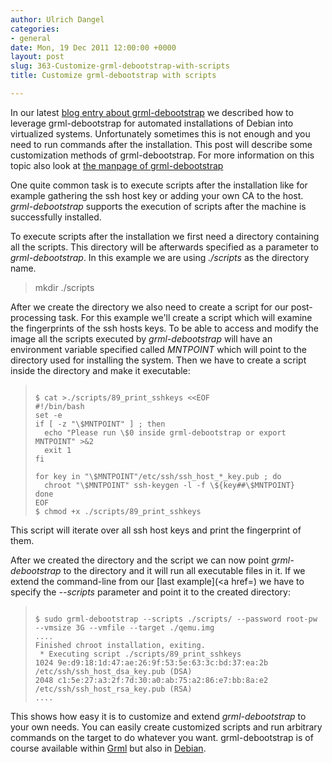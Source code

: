 ```yaml
---
author: Ulrich Dangel
categories:
- general
date: Mon, 19 Dec 2011 12:00:00 +0000
layout: post
slug: 363-Customize-grml-debootstrap-with-scripts
title: Customize grml-debootstrap with scripts

---
```

In our latest [blog entry about grml\-debootstrap](http://blog.grml.org/archives/362-Deploy-Virtual-Machines-with-Grml-2011.12-or-Debian.html) we described how to leverage grml\-debootstrap for automated installations of Debian into virtualized systems. Unfortunately sometimes this is not enough and you need to run commands after the installation. This post will describe some customization methods of grml\-debootstrap. For more information on this topic also look at [the manpage of grml\-debootstrap](http://grml.org/grml-debootstrap/)

One quite common task is to execute scripts after the installation like for example gathering the ssh host key or adding your own CA to the host. *grml\-debootstrap* supports the execution of scripts after the machine is successfully installed.

To execute scripts after the installation we first need a directory containing all the scripts. This directory will be afterwards specified as a parameter to *grml\-debootstrap*. In this example we are using *./scripts* as the directory name.
> mkdir ./scripts


After we create the directory we also need to create a script for our post\-processing task. For this example we'll create a script which will examine the fingerprints of the ssh hosts keys. To be able to access and modify the image all the scripts executed by *grml\-debootstrap* will have an environment variable specified called *MNTPOINT* which will point to the directory used for installing the system. Then we have to create a script inside the directory and make it executable:
> ```
> 
> $ cat >./scripts/89_print_sshkeys <<EOF
> #!/bin/bash
> set -e
> if [ -z "\$MNTPOINT" ] ; then
>   echo "Please run \$0 inside grml-debootstrap or export MNTPOINT" >&2
>   exit 1
> fi
> 
> for key in "\$MNTPOINT"/etc/ssh/ssh_host_*_key.pub ; do
>   chroot "\$MNTPOINT" ssh-keygen -l -f \${key##\$MNTPOINT}
> done
> EOF
> $ chmod +x ./scripts/89_print_sshkeys
> 
> ```

This script will iterate over all ssh host keys and print the fingerprint of them.

After we created the directory and the script we can now point *grml\-debootstrap* to the directory and it will run all executable files in it. If we extend the command\-line from our [last example](<a href=) we have to specify the *\-\-scripts* parameter and point it to the created directory:
> ```
> 
> $ sudo grml-debootstrap --scripts ./scripts/ --password root-pw --vmsize 3G --vmfile --target ./qemu.img
> ....
> Finished chroot installation, exiting.
>  * Executing script ./scripts/89_print_sshkeys
> 1024 9e:d9:18:1d:47:ae:26:9f:53:5e:63:3c:bd:37:ea:2b /etc/ssh/ssh_host_dsa_key.pub (DSA)
> 2048 c1:5e:27:a3:2f:7d:30:a0:ab:75:a2:86:e7:bb:8a:e2 /etc/ssh/ssh_host_rsa_key.pub (RSA)
> ....
> 
> ```


This shows how easy it is to customize and extend *grml\-debootstrap* to your own needs. You can easily create customized scripts and run arbitrary commands on the target to do whatever you want. grml\-debootstrap is of course available within [Grml](http://grml.org/) but also in [Debian](http://debian.org/).
